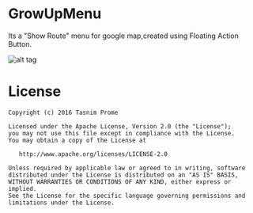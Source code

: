 # GrowUpMenu

Its a "Show Route" menu for google map,created using Floating Action Button. 

![alt tag](https://cloud.githubusercontent.com/assets/13817511/17623341/506de304-60c1-11e6-8891-e92d4f2052bc.gif)

License
=======

    Copyright (c) 2016 Tasnim Prome

    Licensed under the Apache License, Version 2.0 (the "License");
    you may not use this file except in compliance with the License.
    You may obtain a copy of the License at

       http://www.apache.org/licenses/LICENSE-2.0

    Unless required by applicable law or agreed to in writing, software
    distributed under the License is distributed on an "AS IS" BASIS,
    WITHOUT WARRANTIES OR CONDITIONS OF ANY KIND, either express or implied.
    See the License for the specific language governing permissions and
    limitations under the License.

